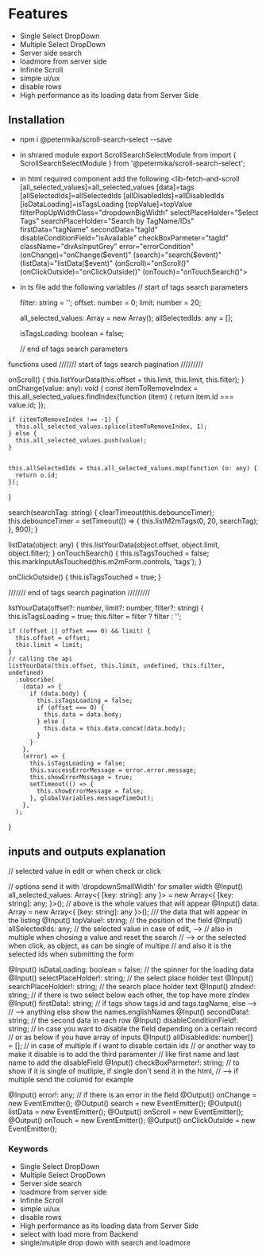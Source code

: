 # Features

- Single Select DropDown
- Multiple Select DropDown
- Server side search
- loadmore from server side
- Infinite Scroll
- simple ui/ux
- disable rows
- High performance as its loading data from Server Side

## Installation

- npm i @petermika/scroll-search-select --save
- in shrared module export ScrollSearchSelectModule from import { ScrollSearchSelectModule } from '@petermika/scroll-search-select';
- in html required component add the following
  <lib-fetch-and-scroll [all_selected_values]=all_selected_values [data]=tags [allSelectedIds]=allSelectedIds
  [allDisabledIds]=allDisabledIds [isDataLoading]=isTagsLoading [topValue]=topValue
  filterPopUpWidthClass="dropdownBigWidth" selectPlaceHolder="Select Tags"
  searchPlaceHolder="Search by TagName/IDs" firstData="tagName" secondData="tagId"
  disableConditionField="isAvailable" checkBoxParmeter="tagId" className="divAsInputGrey"
  error="errorCondition"
  (onChange)="onChange($event)" (search)="search($event)" (listData)="listData($event)" (onScroll)="onScroll()"
  (onClickOutside)="onClickOutside()" (onTouch)="onTouchSearch()">
  </lib-fetch-and-scroll>

- in ts file add the following variables
  // start of tags search parameters

  filter: string = '';
  offset: number = 0;
  limit: number = 20;

  all_selected_values: Array<YourModel> = new Array<YourModel>();
  allSelectedIds: any = [];

  isTagsLoading: boolean = false;

  // end of tags search parameters

functions used
/////// start of tags search pagination /////////

onScroll() {
this.listYourData(this.offset + this.limit, this.limit, this.filter);
}
onChange(value: any): void {
const itemToRemoveIndex = this.all_selected_values.findIndex(function (item) {
return item.id === value.id;
});

    if (itemToRemoveIndex !== -1) {
      this.all_selected_values.splice(itemToRemoveIndex, 1);
    } else {
      this.all_selected_values.push(value);
    }


    this.allSelectedIds = this.all_selected_values.map(function (o: any) {
      return o.id;
    });

}

search(searchTag: string) {
clearTimeout(this.debounceTimer);
this.debounceTimer = setTimeout(() => {
this.listM2mTags(0, 20, searchTag);
}, 900);
}

listData(object: any) {
this.listYourData(object.offset, object.limit, object.filter);
}
onTouchSearch() {
this.isTagsTouched = false;
this.markInputAsTouched(this.m2mForm.controls, 'tags');
}

onClickOutside() {
this.isTagsTouched = true;
}

/////// end of tags search pagination /////////

listYourData(offset?: number, limit?: number, filter?: string) {
this.isTagsLoading = true;
this.filter = filter ? filter : '';

    if ((offset || offset === 0) && limit) {
      this.offset = offset;
      this.limit = limit;
    }
    // calling the api
    listYourData(this.offset, this.limit, undefined, this.filter, undefined)
      .subscribe(
        (data) => {
          if (data.body) {
            this.isTagsLoading = false;
            if (offset === 0) {
              this.data = data.body;
            } else {
              this.data = this.data.concat(data.body);
            }
          }
        },
        (error) => {
          this.isTagsLoading = false;
          this.successErrorMessage = error.error.message;
          this.showErrorMessage = true;
          setTimeout(() => {
            this.showErrorMessage = false;
          }, globalVariables.messageTimeOut);
        },
      );

}

## inputs and outputs explanation

// selected value in edit or when check or click

// options send it with 'dropdownSmallWidth' for smaller width
@Input() all_selected_values: Array<{ [key: string]: any }> = new Array<{
[key: string]: any;
}>();
// above is the whole values that will appear
@Input() data: Array<any> = new Array<{ [key: string]: any }>(); /// the data that will appear in the listing
@Input() topValue!: string; // the position of the field
@Input() allSelectedIds: any; // the selected value in case of edit, -->
// also in multiple when chosing a value and reset the search
// --> or the selected when click, as object, as can be single of multipe
// and also it is the selected ids when submitting the form

@Input() isDataLoading: boolean = false; // the spinner for the loading data
@Input() selectPlaceHolder!: string; // the select place holder text
@Input() searchPlaceHolder!: string; // the search place holder text
@Input() zIndex!: string; // if there is two select below each other, the top have more zIndex
@Input() firstData!: string; // if tags show tags.id and tags.tagName, else -->
// --> anything else show the names.englishNames
@Input() secondData!: string; // the second data in each row
@Input() disableConditionField!: string; // in case you want to disable the field depending on a certain record
// or as below if you have array of inputs
@Input() allDisabledIds: number[] = []; // in case of multiple if i want to disable certain ids
// or another way to make it disable is to add the third paramenter
// like first name and last name to add the disableField
@Input() checkBoxParmeter!: string; // to show if it is single of mutliple, if single don't send it in the html,
// --> if multiple send the columid for example

@Input() error!: any; // if there is an error in the field
@Output() onChange = new EventEmitter<any>();
@Output() search = new EventEmitter<any>();
@Output() listData = new EventEmitter<any>();
@Output() onScroll = new EventEmitter<any>();
@Output() onTouch = new EventEmitter<any>();
@Output() onClickOutside = new EventEmitter<any>();

### Keywords

- Single Select DropDown
- Multiple Select DropDown
- Server side search
- loadmore from server side
- Infinite Scroll
- simple ui/ux
- disable rows
- High performance as its loading data from Server Side
- select with load more from Backend
- single/mutiple drop down with search and loadmore

